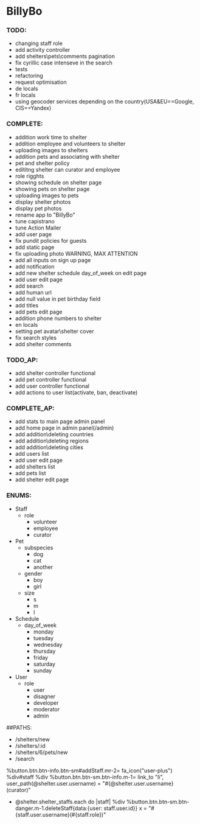 # BillyBo

### TODO:
- changing staff role
- add activity controller
- add shelters\pets\comments pagination
- fix cyrillic case intenseve in the search
- tests
- refactoring
- request optimisation
- de locals
- fr locals
- using geocoder services depending on the country(USA&EU==Google, CIS==Yandex)

### COMPLETE:
- addition work time to shelter
- addition employee and volunteers to shelter
- uploading images to shelters
- addition pets and associating with shelter
- pet and shelter policy
- edititng shelter can curator and employee
- role rigghts
- showing schedule on shelter page
- showing pets on shelter page
- uploading images to pets
- display shelter photos
- display pet photos
- rename app to "BillyBo"
- tune capistrano
- tune Action Mailer
- add user page
- fix pundit policies for guests
- add static page
- fix uploading photo WARNING, MAX ATTENTION
- add all inputs on sign up page
- add notification
- add new shelter schedule day_of_week on edit page
- add user edit page
- add search
- add human url
- add null value in pet birthday field
- add titles
- add pets edit page
- addition phone numbers to shelter
- en locals
- setting pet avatar\shelter cover
- fix search styles
- add shelter comments

### TODO_AP:
- add shelter controller functional
- add pet controller functional
- add user controller functional
- add actions to user list(activate, ban, deactivate)

### COMPLETE_AP:
- add stats to main page admin panel
- add home page in admin panel(/admin)
- add addition\deleting countries
- add addition\deleting regions
- add addition\deleting cities
- add users list
- add user edit page
- add shelters list
- add pets list
- add shelter edit page

### ENUMS:
- Staff
  - role
    - volunteer
    - employee
    - curator
 - Pet
   - subspecies
     - dog
     - cat
     - another
   - gender
     - boy
     - girl
   - size
     - s
     - m
     - l
- Schedule
  - day_of_week
    - monday
    - tuesday
    - wednesday
    - thursday
    - friday
    - saturday
    - sunday
- User
  - role
    - user
    - disagner
    - developer
    - moderator
    - admin

##PATHS:
- /shelters/new
- /shelters/:id
- /shelters/6/pets/new
- /search

%button.btn.btn-info.btn-sm#addStaff.mr-2= fa_icon("user-plus")
%div#staff
  %div
    %button.btn.btn-sm.btn-info.m-1= link_to "li", user_path(@shelter.user.username)
    = "#{@shelter.user.username}(curator)"
  - @shelter.shelter_staffs.each do |staff|
    %div
      %button.btn.btn-sm.btn-danger.m-1.deleteStaff{data:{user: staff.user.id}} x
      = "#{staff.user.username}(#{staff.role})"